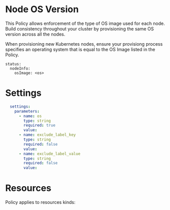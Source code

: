 # Node OS Version

This Policy allows enforcement of the type of OS image used for each node. Build consistency throughout your cluster by provisioning the same OS version across all the nodes. 


When provisioning new Kubernetes nodes, ensure your provisiong process specifies an operating system that is equal to the OS Image listed in the Policy. 
```
status:
  nodeInfo:
    osImage: <os>
```


# Settings
```yaml
  settings:
    parameters:
      - name: os
        type: string
        required: true
        value:
      - name: exclude_label_key
        type: string
        required: false
        value:
      - name: exclude_label_value
        type: string
        required: false
        value:
```

# Resources
Policy applies to resources kinds:

